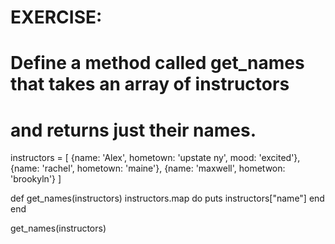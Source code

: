 # EXERCISE:
# Define a method called get_names that takes an array of instructors
# and returns just their names.
instructors = [
  {name: 'Alex', hometown: 'upstate ny', mood: 'excited'},
  {name: 'rachel', hometown: 'maine'},
  {name: 'maxwell', hometwon: 'brookyln'}
]

def get_names(instructors)
  instructors.map do
    puts instructors["name"]
  end
end

get_names(instructors)